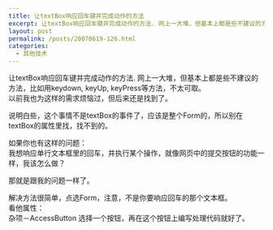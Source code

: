 ```yaml
---
title: 让textBox响应回车键并完成动作的方法
excerpt: 让textBox响应回车键并完成动作的方法. 网上一大堆，但基本上都是些不建议的方法，比如用keydown, keyUp, keyPress等方法，不太可取。
layout: post
permalink: /posts/20070619-126.html
categories:
  - 其他技术
---
```

让textBox响应回车键并完成动作的方法. 网上一大堆，但基本上都是些不建议的方法，比如用keydown, keyUp, keyPress等方法，不太可取。  
以前我也为这样的需求烦恼过，但后来还是找到了。

说明白些，这个事情不是textBox的事件了，应该是整个Form的，所以别在textBox的属性里找，找不到的。

如果你也有这样的问题：  
我想响应单行文本框里的回车，并执行某个操作，就像网页中的提交按钮的功能一样，我该怎么做？

那就是跟我的问题一样了。

解决方法很简单，点选Form，注意，不是你要响应回车的那个文本框。  
看他属性：  
杂项－AccessButton 选择一个按钮，再在这个按钮上编写处理代码就好了。